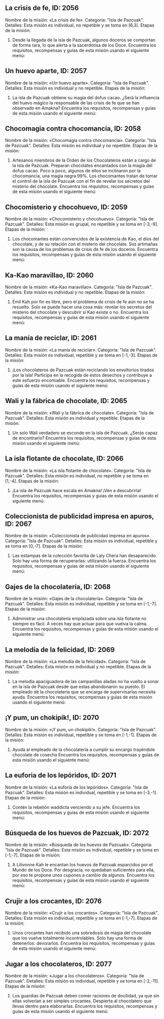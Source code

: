 ## La crisis de fe, ID: 2056
Nombre de la misión: «La crisis de fe».
Categoría: "Isla de Pazcuak".
Detalles: Esta misión es individual, no repetible y se toma en [6,3].
Etapas de la misión:
1. Desde la llegada de la isla de Pazcuak, algunos doceros se comportan de forma rara, lo que alerta a la sacerdotisa de los Doce.
Encuentra los requisitos, recompensas y guías de esta misión usando el siguiente menú:
<component type={2056_QUEST_MENU}>

## Un huevo aparte, ID: 2057
Nombre de la misión: «Un huevo aparte».
Categoría: "Isla de Pazcuak".
Detalles: Esta misión es individual y no repetible.
Etapas de la misión:
1. La isla de Pazcuak obtiene su magia del dofus cacao. ¿Será la influencia del huevo mágico la responsable de las crisis de fe que se han observado en Amakna?
Encuentra los requisitos, recompensas y guías de esta misión usando el siguiente menú:
<component type={2057_QUEST_MENU}>

## Chocomagia contra chocomancia, ID: 2058
Nombre de la misión: «Chocomagia contra chocomancia».
Categoría: "Isla de Pazcuak".
Detalles: Esta misión es individual y no repetible.
Etapas de la misión:
1. Artesanos miembros de la Orden de los Chocolateros están a cargo de la isla de Pazcuak. Preparan chocolates encantados con la magia del dofus cacao. Poco a poco, algunos de ellos se inclinaron por la chocomancia, una magia negra 99%. Los chocomantes tratan de tomar el control de la isla de Pazcuak con el fin de revelar los secretos del misterio del chocolate.
Encuentra los requisitos, recompensas y guías de esta misión usando el siguiente menú:
<component type={2058_QUEST_MENU}>

## Chocomisterio y chocohuevo, ID: 2059
Nombre de la misión: «Chocomisterio y chocohuevo».
Categoría: "Isla de Pazcuak".
Detalles: Esta misión es grupal, no repetible y se toma en [-3,-9].
Etapas de la misión:
1. Los chocomantes están convencidos de la existencia de Kao, el dios del chocolate, y de su relación con el misterio del chocolate. Sus artimañas son la causa de los problemas de crisis de fe de los doceros.
Encuentra los requisitos, recompensas y guías de esta misión usando el siguiente menú:
<component type={2059_QUEST_MENU}>

## Ka-Kao maravillao, ID: 2060
Nombre de la misión: «Ka-Kao maravillao».
Categoría: "Isla de Pazcuak".
Detalles: Esta misión es individual y no repetible.
Etapas de la misión:
1. Emil Kah por fin es libre, pero el problema de crisis de fe aún no se ha resuelto. Solo se puede hacer una cosa más: revelar los secretos del misterio del chocolate y descubrir si Kao existe o no.
Encuentra los requisitos, recompensas y guías de esta misión usando el siguiente menú:
<component type={2060_QUEST_MENU}>

## La manía de reciclar, ID: 2061
Nombre de la misión: «La manía de reciclar».
Categoría: "Isla de Pazcuak".
Detalles: Esta misión es individual, repetible y se toma en [-1,-3].
Etapas de la misión:
1. ¡Los chocolateros de Pazcuak están reciclando los envoltorios tirados por la isla! Participa en la recogida de estos desechos y contribuye a este esfuerzo encomiable.
Encuentra los requisitos, recompensas y guías de esta misión usando el siguiente menú:
<component type={2061_QUEST_MENU}>

## Wali y la fábrica de chocolate, ID: 2065
Nombre de la misión: «Wali y la fábrica de chocolate».
Categoría: "Isla de Pazcuak".
Detalles: Esta misión es individual y repetible.
Etapas de la misión:
1. Un solo Wali verdadero se esconde en la isla de Pazcuak. ¿Serás capaz de encontrarlo?
Encuentra los requisitos, recompensas y guías de esta misión usando el siguiente menú:
<component type={2065_QUEST_MENU}>

## La isla flotante de chocolate, ID: 2066
Nombre de la misión: «La isla flotante de chocolate».
Categoría: "Isla de Pazcuak".
Detalles: Esta misión es individual, no repetible y se toma en [1,-4].
Etapas de la misión:
1. ¡La isla de Pazcuak hace escala en Amakna! ¡Ven a descubrirla!
Encuentra los requisitos, recompensas y guías de esta misión usando el siguiente menú:
<component type={2066_QUEST_MENU}>

## Coleccionista de publicidad impresa en apuros, ID: 2067
Nombre de la misión: «Coleccionista de publicidad impresa en apuros».
Categoría: "Isla de Pazcuak".
Detalles: Esta misión es individual, repetible y se toma en [0,-7].
Etapas de la misión:
1. Las estampas de la colección favorita de Laly Chera han desaparecido. Solo hay una forma de recuperarlas: utilizando la fuerza.
Encuentra los requisitos, recompensas y guías de esta misión usando el siguiente menú:
<component type={2067_QUEST_MENU}>

## Gajes de la chocolatería, ID: 2068
Nombre de la misión: «Gajes de la chocolatería».
Categoría: "Isla de Pazcuak".
Detalles: Esta misión es individual, repetible y se toma en [-1,-7].
Etapas de la misión:
1. Administrar una chocolatería emplazada sobre una isla flotante no siempre es fácil. A veces hay que actuar para que vuelva la calma.
Encuentra los requisitos, recompensas y guías de esta misión usando el siguiente menú:
<component type={2068_QUEST_MENU}>

## La melodía de la felicidad, ID: 2069
Nombre de la misión: «La melodía de la felicidad».
Categoría: "Isla de Pazcuak".
Detalles: Esta misión es individual y no repetible.
Etapas de la misión:
1. La melodía apaciguadora de las campanillas aladas no ha vuelto a sonar en la isla de Pazcuak desde que estas abandonaron su puesto. El empleado de la chocolatería que se encarga de supervisarlas necesita ayuda.
Encuentra los requisitos, recompensas y guías de esta misión usando el siguiente menú:
<component type={2069_QUEST_MENU}>

## ¡Y pum, un chokipik!, ID: 2070
Nombre de la misión: «¡Y pum, un chokipik!».
Categoría: "Isla de Pazcuak".
Detalles: Esta misión es individual, repetible y se toma en [-1,-1].
Etapas de la misión:
1. Ayuda al empleado de la chocolatería a cumplir su encargo trayéndole chocolate de cosecha
Encuentra los requisitos, recompensas y guías de esta misión usando el siguiente menú:
<component type={2070_QUEST_MENU}>

## La euforia de los lepóridos, ID: 2071
Nombre de la misión: «La euforia de los lepóridos».
Categoría: "Isla de Pazcuak".
Detalles: Esta misión es individual, repetible y se toma en [-3,-1].
Etapas de la misión:
1. Contén la rebelión waddicta venciendo a su jefe.
Encuentra los requisitos, recompensas y guías de esta misión usando el siguiente menú:
<component type={2071_QUEST_MENU}>

## Búsqueda de los huevos de Pazcuak, ID: 2072
Nombre de la misión: «Búsqueda de los huevos de Pazcuak».
Categoría: "Isla de Pazcuak".
Detalles: Esta misión es individual, repetible y se toma en [-1,-7].
Etapas de la misión:
1. A Lilivonne Kah le encantan los huevos de Pazcuak esparcidos por el Mundo de los Doce. Por desgracia, no quedaban suficientes para ella, por eso te propone unos cupones a cambio de algunos.
Encuentra los requisitos, recompensas y guías de esta misión usando el siguiente menú:
<component type={2072_QUEST_MENU}>

## Crujir a los crocantes, ID: 2076
Nombre de la misión: «Crujir a los crocantes».
Categoría: "Isla de Pazcuak".
Detalles: Esta misión es individual, repetible y se toma en [-1,-7].
Etapas de la misión:
1. Unos crocantes han recibido una sobredosis de magia del chocolate que los vuelve totalmente incontrolables. Solo hay una forma de detenerlos: devorarlos.
Encuentra los requisitos, recompensas y guías de esta misión usando el siguiente menú:
<component type={2076_QUEST_MENU}>

## Jugar a los chocolateros, ID: 2077
Nombre de la misión: «Jugar a los chocolateros».
Categoría: "Isla de Pazcuak".
Detalles: Esta misión es individual, repetible y se toma en [-2,-11].
Etapas de la misión:
1. Los guardias de Pazcuak deben comer raciones de docilidad, ya que sin ellas volverían a ser simples crocantes. Despierta al chocolatero que llevas dentro para elaborarlas.
Encuentra los requisitos, recompensas y guías de esta misión usando el siguiente menú:
<component type={2077_QUEST_MENU}>